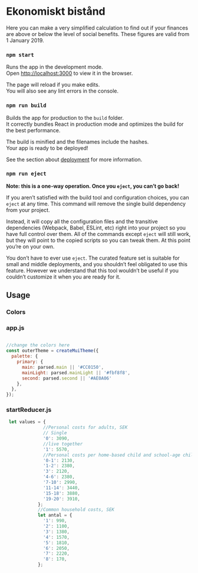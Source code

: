 # Ekonomiskt bistånd

Here you can make a very simplified calculation to find out if your finances are above or below the level of social benefits. These figures are valid from 1 January 2019.

### `npm start`

Runs the app in the development mode.<br>
Open [http://localhost:3000](http://localhost:3000) to view it in the browser.

The page will reload if you make edits.<br>
You will also see any lint errors in the console.


### `npm run build`

Builds the app for production to the `build` folder.<br>
It correctly bundles React in production mode and optimizes the build for the best performance.

The build is minified and the filenames include the hashes.<br>
Your app is ready to be deployed!

See the section about [deployment](https://facebook.github.io/create-react-app/docs/deployment) for more information.

### `npm run eject`

**Note: this is a one-way operation. Once you `eject`, you can’t go back!**

If you aren’t satisfied with the build tool and configuration choices, you can `eject` at any time. This command will remove the single build dependency from your project.

Instead, it will copy all the configuration files and the transitive dependencies (Webpack, Babel, ESLint, etc) right into your project so you have full control over them. All of the commands except `eject` will still work, but they will point to the copied scripts so you can tweak them. At this point you’re on your own.

You don’t have to ever use `eject`. The curated feature set is suitable for small and middle deployments, and you shouldn’t feel obligated to use this feature. However we understand that this tool wouldn’t be useful if you couldn’t customize it when you are ready for it.


## Usage
### Colors
### app.js
```javascript

//change the colors here 
const outerTheme = createMuiTheme({
  palette: {
    primary: {
      main: parsed.main || '#CC0150', 
      mainLight: parsed.mainLight || '#fbf8f8', 
      second: parsed.second || '#AE0A06'
    },
  },
});

```


### startReducer.js

```javascript
 let values = {
              //Personal costs for adults, SEK
              // Single
              '0': 3090,
              //live together
              '1': 5570,
              //Personal costs per home-based child and school-age child, SEK
              '0-1': 2130,
              '1-2': 2380,
              '3': 2120,
              '4-6': 2380,
              '7-10': 2990,
              '11-14': 3440,
              '15-18': 3880,
              '19-20': 3910,
            };
            //Common household costs, SEK
            let antal = {
              '1': 990,
              '2': 1100,
              '3': 1380,
              '4': 1570,
              '5': 1810,
              '6': 2050,
              '7': 2220,
              '8': 170,
            };
```
